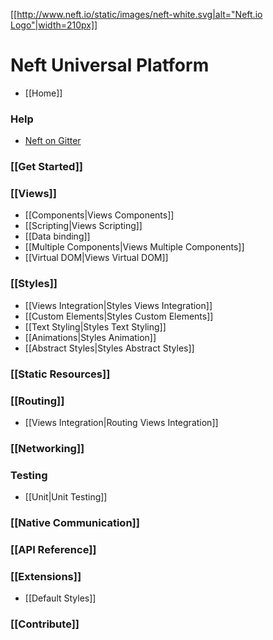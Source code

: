 [[[http://www.neft.io/static/images/neft-white.svg|alt="Neft.io Logo"|width=210px]]](http://neft.io)

# Neft Universal Platform

- [[Home]]

### Help
- [Neft on Gitter](https://gitter.im/Neft-io/neft)

### [[Get Started]]

### [[Views]]
- [[Components|Views Components]]
- [[Scripting|Views Scripting]]
- [[Data binding]]
- [[Multiple Components|Views Multiple Components]]
- [[Virtual DOM|Views Virtual DOM]]

### [[Styles]]
- [[Views Integration|Styles Views Integration]]
- [[Custom Elements|Styles Custom Elements]]
- [[Text Styling|Styles Text Styling]]
- [[Animations|Styles Animation]]
- [[Abstract Styles|Styles Abstract Styles]]

### [[Static Resources]]

### [[Routing]]
- [[Views Integration|Routing Views Integration]]

### [[Networking]]

### Testing
- [[Unit|Unit Testing]]

### [[Native Communication]]

### [[API Reference]]

### [[Extensions]]
- [[Default Styles]]

### [[Contribute]]